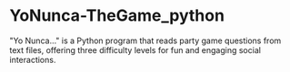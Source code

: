 # YoNunca-TheGame_python
"Yo Nunca..." is a Python program that reads party game questions from text files, offering three difficulty levels for fun and engaging social interactions.
